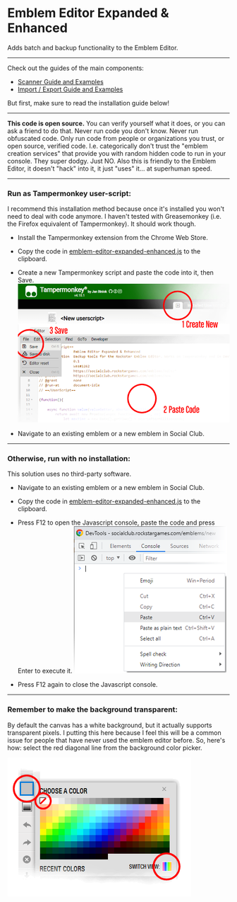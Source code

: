 [raw-code]: https://raw.githubusercontent.com/Wes0617/EmblemEditorEE/main/emblem-editor-expanded-enhanced.js

# Emblem Editor Expanded & Enhanced

Adds batch and backup functionality to the Emblem Editor.

------------------------------------------------------------------------------------------------------------------------

Check out the guides of the main components:

- [Scanner Guide and Examples](readme-scanner.md)
- [Import / Export Guide and Examples](readme-import.md)

But first, make sure to read the installation guide below!

------------------------------------------------------------------------------------------------------------------------

**This code is open source.** You can verify yourself what it does, or you can ask a friend to do that.
Never run code you don't know. Never run obfuscated code. Only run code from people or organizations you
trust, or open source, verified code. I.e. categorically don't trust the "emblem creation services" that provide you
with random hidden code to run in your console. They super dodgy. Just NO. Also this is friendly to the Emblem Editor,
it doesn't "hack" into it, it just "uses" it… at superhuman speed.

------------------------------------------------------------------------------------------------------------------------

### Run as Tampermonkey user-script:

I recommend this installation method because once it's installed you won't need to deal with code anymore.
I haven't tested with Greasemonkey (i.e. the Firefox equivalent of Tampermonkey). It should work though.

- Install the Tampermonkey extension from the Chrome Web Store.

- Copy the code in [emblem-editor-expanded-enhanced.js][raw-code] to the clipboard.

- Create a new Tampermonkey script and paste the code into it, then Save.
![](readme-tampermonkey.png)

- Navigate to an existing emblem or a new emblem in Social Club.

------------------------------------------------------------------------------------------------------------------------

### Otherwise, run with no installation:

This solution uses no third-party software.

- Navigate to an existing emblem or a new emblem in Social Club.

- Copy the code in [emblem-editor-expanded-enhanced.js][raw-code] to the clipboard.

- Press F12 to open the Javascript console, paste the code and press Enter to execute it.
![](readme-console.png)

- Press F12 again to close the Javascript console.

------------------------------------------------------------------------------------------------------------------------

### Remember to make the background transparent:

By default the canvas has a white background, but it actually supports transparent pixels.
I putting this here because I feel this will be a common issue
for people that have never used the emblem editor before.
So, here's how: select the red diagonal line from the background color picker.

![](readme-background.png)
